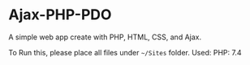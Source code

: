 # Ajax-PHP-PDO

A simple web app create with PHP, HTML, CSS, and Ajax.

To Run this, please place all files under `~/Sites` folder.
Used: PHP: 7.4
